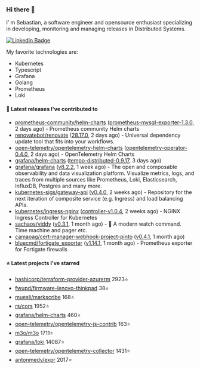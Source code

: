 ### Hi there 👋

I’ m Sebastian, a software engineer and opensource enthusiast specializing in developing, monitoring and managing releases in Distributed Systems.

[![Linkedin Badge](https://img.shields.io/badge/-LinkedIn-blue?style=flat&logo=Linkedin&logoColor=white&link=https://www.linkedin.com/in/sebastian-poxhofer/)](https://www.linkedin.com/in/sebastian-poxhofer/)

My favorite technologies are:
 - Kubernetes
 - Typescript
 - Grafana
 - Golang
 - Prometheus
 - Loki




#### 🚀 Latest releases I've contributed to

- [prometheus-community/helm-charts](https://github.com/prometheus-community/helm-charts) ([prometheus-mysql-exporter-1.3.0](https://github.com/prometheus-community/helm-charts/releases/tag/prometheus-mysql-exporter-1.3.0), 2 days ago) - Prometheus community Helm charts
- [renovatebot/renovate](https://github.com/renovatebot/renovate) ([28.17.0](https://github.com/renovatebot/renovate/releases/tag/28.17.0), 2 days ago) - Universal dependency update tool that fits into your workflows.
- [open-telemetry/opentelemetry-helm-charts](https://github.com/open-telemetry/opentelemetry-helm-charts) ([opentelemetry-operator-0.4.0](https://github.com/open-telemetry/opentelemetry-helm-charts/releases/tag/opentelemetry-operator-0.4.0), 2 days ago) - OpenTelemetry Helm Charts
- [grafana/helm-charts](https://github.com/grafana/helm-charts) ([tempo-distributed-0.9.17](https://github.com/grafana/helm-charts/releases/tag/tempo-distributed-0.9.17), 3 days ago)
- [grafana/grafana](https://github.com/grafana/grafana) ([v8.2.2](https://github.com/grafana/grafana/releases/tag/v8.2.2), 1 week ago) - The open and composable observability and data visualization platform. Visualize metrics, logs, and traces from multiple sources like Prometheus, Loki, Elasticsearch, InfluxDB, Postgres and many more. 
- [kubernetes-sigs/gateway-api](https://github.com/kubernetes-sigs/gateway-api) ([v0.4.0](https://github.com/kubernetes-sigs/gateway-api/releases/tag/v0.4.0), 2 weeks ago) - Repository for the next iteration of composite service (e.g. Ingress) and load balancing APIs.
- [kubernetes/ingress-nginx](https://github.com/kubernetes/ingress-nginx) ([controller-v1.0.4](https://github.com/kubernetes/ingress-nginx/releases/tag/controller-v1.0.4), 2 weeks ago) - NGINX Ingress Controller for Kubernetes
- [sachaos/viddy](https://github.com/sachaos/viddy) ([v0.3.1](https://github.com/sachaos/viddy/releases/tag/v0.3.1), 1 month ago) - 👀 A modern watch command. Time machine and pager etc.
- [camaoag/cert-manager-webhook-project-pinto](https://github.com/camaoag/cert-manager-webhook-project-pinto) ([v0.4.1](https://github.com/camaoag/cert-manager-webhook-project-pinto/releases/tag/v0.4.1), 1 month ago)
- [bluecmd/fortigate_exporter](https://github.com/bluecmd/fortigate_exporter) ([v1.14.1](https://github.com/bluecmd/fortigate_exporter/releases/tag/v1.14.1), 1 month ago) - Prometheus exporter for Fortigate firewalls

#### ⭐ Latest projects I've starred

- [hashicorp/terraform-provider-azurerm](https://github.com/hashicorp/terraform-provider-azurerm}) 2923⭐
- [fwupd/firmware-lenovo-thinkpad](https://github.com/fwupd/firmware-lenovo-thinkpad}) 38⭐
- [muesli/markscribe](https://github.com/muesli/markscribe}) 168⭐
- [rs/cors](https://github.com/rs/cors}) 1952⭐
- [grafana/helm-charts](https://github.com/grafana/helm-charts}) 460⭐
- [open-telemetry/opentelemetry-js-contrib](https://github.com/open-telemetry/opentelemetry-js-contrib}) 163⭐
- [m3o/m3o](https://github.com/m3o/m3o}) 1711⭐
- [grafana/loki](https://github.com/grafana/loki}) 14087⭐
- [open-telemetry/opentelemetry-collector](https://github.com/open-telemetry/opentelemetry-collector}) 1431⭐
- [antonmedv/expr](https://github.com/antonmedv/expr}) 2017⭐
